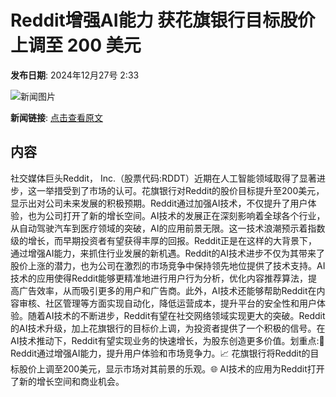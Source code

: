 # ​Reddit增强AI能力 获花旗银行目标股价上调至 200 美元

**发布日期**: 2024年12月27号 2:33

![新闻图片](https://pic.chinaz.com/picmap/202407250925060737_0.jpg)

**新闻链接**: [点击查看原文](https://www.aibase.com/zh/news/14304)

## 内容

社交媒体巨头Reddit， Inc.（股票代码:RDDT）近期在人工智能领域取得了显著进步，这一举措受到了市场的认可。花旗银行对Reddit的股价目标提升至200美元，显示出对公司未来发展的积极预期。Reddit通过加强AI技术，不仅提升了用户体验，也为公司打开了新的增长空间。AI技术的发展正在深刻影响着全球各个行业，从自动驾驶汽车到医疗领域的突破，AI的应用前景无限。这一技术浪潮预示着指数级的增长，而早期投资者有望获得丰厚的回报。Reddit正是在这样的大背景下，通过增强AI能力，来抓住行业发展的新机遇。Reddit的AI技术进步不仅为其带来了股价上涨的潜力，也为公司在激烈的市场竞争中保持领先地位提供了技术支持。AI技术的应用使得Reddit能够更精准地进行用户行为分析，优化内容推荐算法，提高广告效率，从而吸引更多的用户和广告商。此外，AI技术还能够帮助Reddit在内容审核、社区管理等方面实现自动化，降低运营成本，提升平台的安全性和用户体验。随着AI技术的不断进步，Reddit有望在社交网络领域实现更大的突破。Reddit的AI技术升级，加上花旗银行的目标价上调，为投资者提供了一个积极的信号。在AI技术推动下，Reddit有望实现业务的快速增长，为股东创造更多价值。划重点:🚀 Reddit通过增强AI能力，提升用户体验和市场竞争力。📈 花旗银行将Reddit的目标股价上调至200美元，显示市场对其前景的乐观。🌐 AI技术的应用为Reddit打开了新的增长空间和商业机会。

